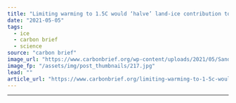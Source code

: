 ```yaml
---
title: "Limiting warming to 1.5C would ‘halve’ land-ice contribution to sea level rise by 2100"
date: "2021-05-05"
tags: 
  - ice
  - carbon brief
  - science
source: "carbon brief"
image_url: "https://www.carbonbrief.org/wp-content/uploads/2021/05/Sand-bags-protecting-the-beach-from-sea-level-rise-Belize-107x71.jpg"
image_fp: "/assets/img/post_thumbnails/217.jpg"
lead: ""
article_url: "https://www.carbonbrief.org/limiting-warming-to-1-5c-would-halve-land-ice-contribution-to-sea-level-rise-by-2100"
---
```


---
